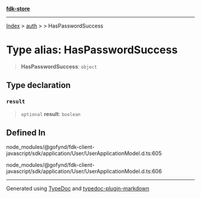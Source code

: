 [**fdk-store**](../../../README.md)
***

[Index](../../../API.md) > [auth](../../README.md) > [<internal>](../README.md) > HasPasswordSuccess

# Type alias: HasPasswordSuccess

> **HasPasswordSuccess**: `object`

## Type declaration

### `result`

> `optional` **result**: `boolean`

## Defined In

node\_modules/@gofynd/fdk-client-javascript/sdk/application/User/UserApplicationModel.d.ts:605

node\_modules/@gofynd/fdk-client-javascript/sdk/application/User/UserApplicationModel.d.ts:606

***
Generated using [TypeDoc](https://typedoc.org/) and [typedoc-plugin-markdown](https://www.npmjs.com/package/typedoc-plugin-markdown)
